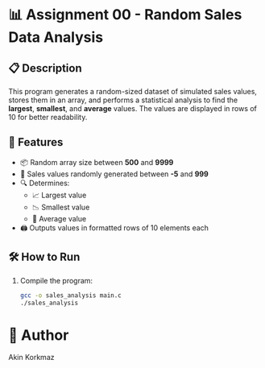 # 📊 Assignment 00 - Random Sales Data Analysis

## 📋 Description
This program generates a random-sized dataset of simulated sales values, stores them in an array, and performs a statistical analysis to find the **largest**, **smallest**, and **average** values. The values are displayed in rows of 10 for better readability.

## 🎯 Features
- 📦 Random array size between **500** and **9999**
- 🔢 Sales values randomly generated between **-5** and **999**
- 🔍 Determines:
  - 📈 Largest value
  - 📉 Smallest value
  - 🧮 Average value
- 🖨️ Outputs values in formatted rows of 10 elements each

## 🛠️ How to Run
1. Compile the program:
   ```bash
   gcc -o sales_analysis main.c
   ./sales_analysis

# 👤 Author
Akin Korkmaz
